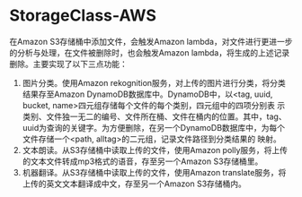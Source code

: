 # StorageClass-AWS
在Amazon S3存储桶中添加⽂件，会触发Amazon lambda，对⽂件进⾏更进⼀步的分析与处理，在⽂件被删除时，也会触发Amazon lambda，将⽣成的上述记录删除。主要实现了以下三点功能：
1. 图⽚分类。使⽤Amazon rekognition服务，对上传的图⽚进⾏分类，将分类结果存⾄Amazon DynamoDB数据库中。DynamoDB中，以<tag, uuid, bucket, name>四元组存储每个⽂件的每个类别，四元组中的四项分别表
⽰类别、⽂件独⼀⽆⼆的编号、⽂件所在桶、⽂件在桶内的位置。其中，tag、uuid为查询的关键字。为⽅便删除，在另⼀个DynamoDB数据库中，为每个⽂件存储⼀个<path, alltag>的⼆元组，记录⽂件路径到分类结果的
映射。
2. ⽂本朗读。从S3存储桶中读取上传的⽂件，使⽤Amazon polly服务，将上传的⽂本⽂件转成mp3格式的语⾳，存⾄另⼀个Amazon S3存储桶⾥。
3. 机器翻译。从S3存储桶中读取上传的⽂件，使⽤Amazon translate服务，将上传的英⽂⽂本翻译成中⽂，存⾄另⼀个Amazon S3存储桶内。
